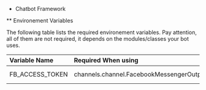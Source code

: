 * Chatbot Framework



** Environement Variables

The following table lists the required environement variables.
Pay attention, all of them are not required, it depends on the modules/classes your bot uses. 

| Variable Name | Required When using | Description  |
|:-------------|:-------------|:-----|
| FB_ACCESS_TOKEN | channels.channel.FacebookMessengerOutputChannel | See [Facebook Documentation](https://developers.facebook.com/docs/pages/access-tokens) |
